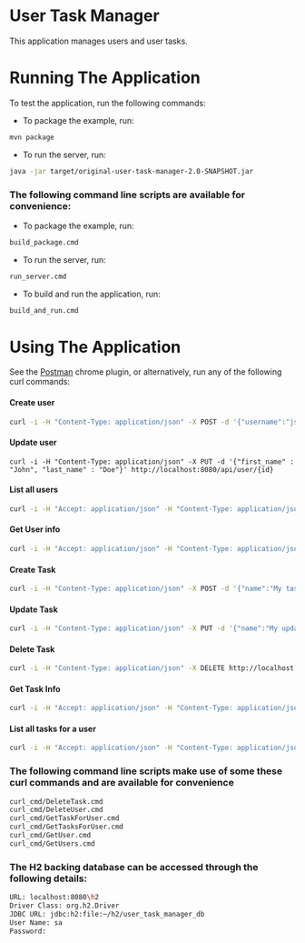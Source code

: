 # User Task Manager
This application manages users and user tasks.

# Running The Application
To test the application, run the following commands:

* To package the example, run:
```sh
mvn package
```

* To run the server, run:
```sh
java -jar target/original-user-task-manager-2.0-SNAPSHOT.jar
```

### The following command line scripts are available for convenience:
* To package the example, run:
```sh
build_package.cmd
```

* To run the server, run:
```sh
run_server.cmd
```

* To build and run the application, run:
```sh
build_and_run.cmd
```

# Using The Application
See the [Postman](http://www.getpostman.com/) chrome plugin, or alternatively, run any of the following curl commands:
#### Create user
```sh
curl -i -H "Content-Type: application/json" -X POST -d '{"username":"jsmith","first_name" : "John", "last_name" : "Smith"}' http://localhost:8080/api/user
```

#### Update user
```
curl -i -H "Content-Type: application/json" -X PUT -d '{"first_name" : "John", "last_name" : "Doe"}' http://localhost:8080/api/user/{id}
```

#### List all users
```sh
curl -i -H "Accept: application/json" -H "Content-Type: application/json" -X GET http://localhost:8080/api/user
```

#### Get User info
```sh
curl -i -H "Accept: application/json" -H "Content-Type: application/json" -X GET http://localhost:8080/api/user/{id}
```

#### Create Task
```sh
curl -i -H "Content-Type: application/json" -X POST -d '{"name":"My task","description" : "Description of task", "date_time" : "2016-05-25 14:25:00"}' http://localhost:8080/api/user/{user_id}/task
```

#### Update Task
```sh
curl -i -H "Content-Type: application/json" -X PUT -d '{"name":"My updated task"}' http://localhost:8080/api/user/{user_id}/task/{task_id}
```

#### Delete Task
```sh
curl -i -H "Content-Type: application/json" -X DELETE http://localhost:8080/api/user/{user_id}/task/{task_id}
```

#### Get Task Info
```sh
curl -i -H "Accept: application/json" -H "Content-Type: application/json" -X GET http://localhost:8080/api/user/{user_id}/task/{task_id}
```

#### List all tasks for a user

```sh
curl -i -H "Accept: application/json" -H "Content-Type: application/json" -X GET http://localhost:8080/api/user/{user_id}/task
```

### The following command line scripts make use of some these curl commands and are available for convenience
```sh
curl_cmd/DeleteTask.cmd
curl_cmd/DeleteUser.cmd
curl_cmd/GetTaskForUser.cmd
curl_cmd/GetTasksForUser.cmd
curl_cmd/GetUser.cmd
curl_cmd/GetUsers.cmd
```

### The H2 backing database can be accessed through the following details:
```sh
URL: localhost:8080\h2
Driver Class: org.h2.Driver
JDBC URL: jdbc:h2:file:~/h2/user_task_manager_db
User Name: sa
Password:
```